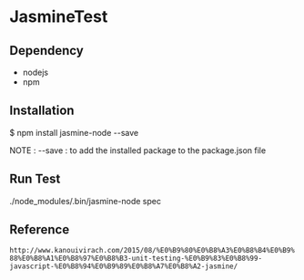 JasmineTest
==========

Dependency
-------------------------
- nodejs
- npm

Installation
-------------------------
$ npm install jasmine-node --save

NOTE : --save : to add the installed package to the package.json file

Run Test
-------------------------
./node_modules/.bin/jasmine-node spec

Reference
-------------------------
`http://www.kanouivirach.com/2015/08/%E0%B9%80%E0%B8%A3%E0%B8%B4%E0%B9%88%E0%B8%A1%E0%B8%97%E0%B8%B3-unit-testing-%E0%B9%83%E0%B8%99-javascript-%E0%B8%94%E0%B9%89%E0%B8%A7%E0%B8%A2-jasmine/`
